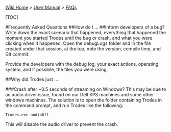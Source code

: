 [Wiki Home](Home) > [User Manual](Documentation) > [FAQs](FAQ)

[TOC]

#Frequently Asked Questions
##How do I ...
##Inform developers of a bug?
Write down the exact scenario that happened, everything that happened the moment you started Trodes until the bug or crash, and what you were clicking when it happened. Open the debugLogs folder and in the file created under that session, at the top, note the version, compile time, and Git commit. 

Provide the developers with the debug log, your exact actions, operating system, and if possible, the files you were using. 

##Why did Trodes just ...

###Crash after ~0.5 seconds of streaming on Windows?
This may be due to an audio driver issue, found on our Dell XPS machines and some other windows machines. The solution is to open the folder containing Trodes in the command prompt, and run Trodes like the following: 

```
Trodes.exe audioOff
```

This will disable the audio driver to prevent the crash.